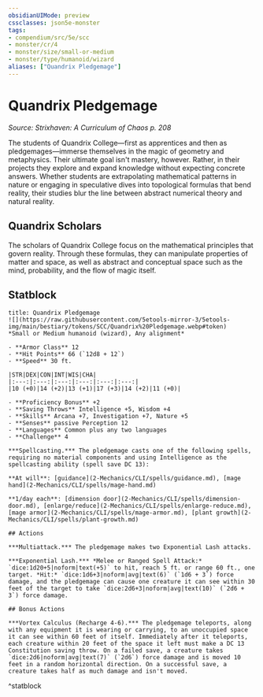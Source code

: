 ```yaml
---
obsidianUIMode: preview
cssclasses: json5e-monster
tags:
- compendium/src/5e/scc
- monster/cr/4
- monster/size/small-or-medium
- monster/type/humanoid/wizard
aliases: ["Quandrix Pledgemage"]
---
```

# Quandrix Pledgemage
*Source: Strixhaven: A Curriculum of Chaos p. 208*  

The students of Quandrix College—first as apprentices and then as pledgemages—immerse themselves in the magic of geometry and metaphysics. Their ultimate goal isn't mastery, however. Rather, in their projects they explore and expand knowledge without expecting concrete answers. Whether students are extrapolating mathematical patterns in nature or engaging in speculative dives into topological formulas that bend reality, their studies blur the line between abstract numerical theory and natural reality.

## Quandrix Scholars

The scholars of Quandrix College focus on the mathematical principles that govern reality. Through these formulas, they can manipulate properties of matter and space, as well as abstract and conceptual space such as the mind, probability, and the flow of magic itself.

## Statblock

```ad-statblock
title: Quandrix Pledgemage
![](https://raw.githubusercontent.com/5etools-mirror-3/5etools-img/main/bestiary/tokens/SCC/Quandrix%20Pledgemage.webp#token)
*Small or Medium humanoid (wizard), Any alignment*

- **Armor Class** 12
- **Hit Points** 66 (`12d8 + 12`)
- **Speed** 30 ft.

|STR|DEX|CON|INT|WIS|CHA|
|:---:|:---:|:---:|:---:|:---:|:---:|
|10 (+0)|14 (+2)|13 (+1)|17 (+3)|14 (+2)|11 (+0)|

- **Proficiency Bonus** +2
- **Saving Throws** Intelligence +5, Wisdom +4
- **Skills** Arcana +7, Investigation +7, Nature +5
- **Senses** passive Perception 12
- **Languages** Common plus any two languages
- **Challenge** 4

***Spellcasting.*** The pledgemage casts one of the following spells, requiring no material components and using Intelligence as the spellcasting ability (spell save DC 13):

**At will**: [guidance](2-Mechanics/CLI/spells/guidance.md), [mage hand](2-Mechanics/CLI/spells/mage-hand.md)

**1/day each**: [dimension door](2-Mechanics/CLI/spells/dimension-door.md), [enlarge/reduce](2-Mechanics/CLI/spells/enlarge-reduce.md), [mage armor](2-Mechanics/CLI/spells/mage-armor.md), [plant growth](2-Mechanics/CLI/spells/plant-growth.md)

## Actions

***Multiattack.*** The pledgemage makes two Exponential Lash attacks.

***Exponential Lash.*** *Melee or Ranged Spell Attack:* `dice:1d20+5|noform|text(+5)` to hit, reach 5 ft. or range 60 ft., one target. *Hit:* `dice:1d6+3|noform|avg|text(6)` (`1d6 + 3`) force damage, and the pledgemage can cause one creature it can see within 30 feet of the target to take `dice:2d6+3|noform|avg|text(10)` (`2d6 + 3`) force damage.

## Bonus Actions

***Vortex Calculus (Recharge 4-6).*** The pledgemage teleports, along with any equipment it is wearing or carrying, to an unoccupied space it can see within 60 feet of itself. Immediately after it teleports, each creature within 20 feet of the space it left must make a DC 13 Constitution saving throw. On a failed save, a creature takes `dice:2d6|noform|avg|text(7)` (`2d6`) force damage and is moved 10 feet in a random horizontal direction. On a successful save, a creature takes half as much damage and isn't moved.
```
^statblock